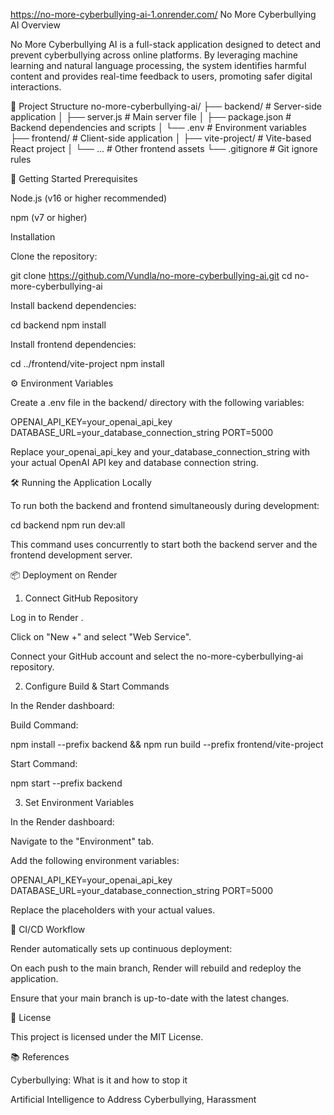 https://no-more-cyberbullying-ai-1.onrender.com/
No More Cyberbullying AI
Overview

No More Cyberbullying AI is a full-stack application designed to detect and prevent cyberbullying across online platforms. By leveraging machine learning and natural language processing, the system identifies harmful content and provides real-time feedback to users, promoting safer digital interactions.

🧩 Project Structure
no-more-cyberbullying-ai/
├── backend/                 # Server-side application
│   ├── server.js            # Main server file
│   ├── package.json         # Backend dependencies and scripts
│   └── .env                 # Environment variables
├── frontend/                # Client-side application
│   ├── vite-project/        # Vite-based React project
│   └── ...                  # Other frontend assets
└── .gitignore               # Git ignore rules

🚀 Getting Started
Prerequisites

Node.js (v16 or higher recommended)

npm (v7 or higher)

Installation

Clone the repository:

git clone https://github.com/Vundla/no-more-cyberbullying-ai.git
cd no-more-cyberbullying-ai


Install backend dependencies:

cd backend
npm install


Install frontend dependencies:

cd ../frontend/vite-project
npm install

⚙️ Environment Variables

Create a .env file in the backend/ directory with the following variables:

OPENAI_API_KEY=your_openai_api_key
DATABASE_URL=your_database_connection_string
PORT=5000


Replace your_openai_api_key and your_database_connection_string with your actual OpenAI API key and database connection string.

🛠️ Running the Application Locally

To run both the backend and frontend simultaneously during development:

cd backend
npm run dev:all


This command uses concurrently to start both the backend server and the frontend development server.

📦 Deployment on Render
1. Connect GitHub Repository

Log in to Render
.

Click on "New +" and select "Web Service".

Connect your GitHub account and select the no-more-cyberbullying-ai repository.

2. Configure Build & Start Commands

In the Render dashboard:

Build Command:

npm install --prefix backend && npm run build --prefix frontend/vite-project


Start Command:

npm start --prefix backend

3. Set Environment Variables

In the Render dashboard:

Navigate to the "Environment" tab.

Add the following environment variables:

OPENAI_API_KEY=your_openai_api_key
DATABASE_URL=your_database_connection_string
PORT=5000


Replace the placeholders with your actual values.

🔄 CI/CD Workflow

Render automatically sets up continuous deployment:

On each push to the main branch, Render will rebuild and redeploy the application.

Ensure that your main branch is up-to-date with the latest changes.

📄 License

This project is licensed under the MIT License.

📚 References

Cyberbullying: What is it and how to stop it

Artificial Intelligence to Address Cyberbullying, Harassment
